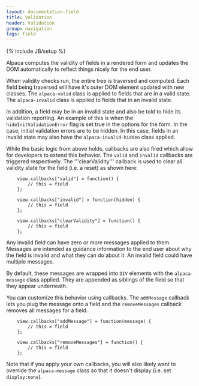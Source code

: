 ```yaml
---
layout: documentation-field
title: Validation
header: Validation
group: navigation
tags: field
---
```

{% include JB/setup %}

Alpaca computes the validity of fields in a rendered form and updates the DOM automatically to reflect things
nicely for the end user.

When validity checks run, the entire tree is traversed and computed.  Each field being traversed will have it's
outer DOM element updated with new classes.  The ```alpaca-valid``` class is applied to fields that are in a valid state.
The ```alpaca-invalid``` class is applied to fields that in an invalid state.

In addition, a field may be in an invalid state and also be told to hide its validation reporting.  An example of this
is when the ```hideInitValidationError``` flag is set true in the options for the form.  In the case, initial validation
errors are to be hidden.  In this case, fields in an invalid state may also have the ```alpaca-invalid-hidden``` class
applied.

While the basic logic from above holds, callbacks are also fired which allow for developers to extend this behavior.
The ```valid``` and ```invalid``` callbacks are triggered respectively.  The '''clearValidity''' callback is used to
clear all validity state for the field (i.e. a reset) as shown here:

```
    view.callbacks["valid"] = function() {
        // this = field
    };

    view.callbacks["invalid"] = function(hidden) {
        // this = field
    };

    view.callbacks["clearValidity"] = function() {
        // this = field
    };
````

Any invalid field can have zero or more messages applied to them.  Messages are intended as guidance information to
the end user about why the field is invalid and what they can do about it.  An invalid field could have multiple
messages.

By default, these messages are wrapped into ```DIV``` elements with the ```alpaca-message``` class applied.  They are
appended as siblings of the field so that they appear underneath.

You can customize this behavior using callbacks.  The ```addMessage``` callback lets you plug the message onto a field
and the ```removeMessages``` callback removes all messages for a field.

```
    view.callbacks["addMessage"] = function(message) {
        // this = field
    };

    view.callbacks["removeMessages"] = function() {
        // this = field
    };
````

Note that if you apply your own callbacks, you will also likely want to override the ```alpaca-message``` class so
that it doesn't display (i.e. set ```display:none```).

